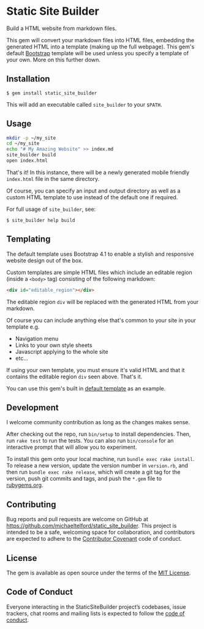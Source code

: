 # Static Site Builder

Build a HTML website from markdown files.

This gem will convert your markdown files into HTML files, embedding the generated HTML into a template (making up the full webpage). This gem's default [Bootstrap](https://getbootstrap.com/) template will be used unless you specify a template of your own. More on this further down. 

## Installation

    $ gem install static_site_builder

This will add an executable called `site_builder` to your `$PATH`.

## Usage

```sh
mkdir -p ~/my_site
cd ~/my_site
echo "# My Amazing Website" >> index.md
site_builder build
open index.html
```

That's it! In this instance, there will be a newly generated mobile friendly `index.html` file in the same directory. 

Of course, you can specify an input and output directory as well as a custom HTML template to use instead of the default one if required. 

For full usage of `site_builder`, see:

    $ site_builder help build

## Templating

The default template uses Bootstrap 4.1 to enable a stylish and responsive website design out of the box. 

Custom templates are simple HTML files which include an editable region (inside a `<body>` tag) consisting of the following markdown:

```html
<div id="editable_region"></div>
```

The editable region `div` will be replaced with the generated HTML from your markdown.

Of course you can include anything else that's common to your site in your template e.g. 

- Navigation menu
- Links to your own style sheets
- Javascript applying to the whole site
- etc...

If using your own template, you must ensure it's valid HTML and that it contains the editable region `div` seen above. That's it.

You can use this gem's built in [default template](https://github.com/michaeltelford/static_site_builder/blob/master/templates/default_template.html) as an example. 

## Development

I welcome community contribution as long as the changes makes sense.

After checking out the repo, run `bin/setup` to install dependencies. Then, run `rake test` to run the tests. You can also run `bin/console` for an interactive prompt that will allow you to experiment.

To install this gem onto your local machine, run `bundle exec rake install`. To release a new version, update the version number in `version.rb`, and then run `bundle exec rake release`, which will create a git tag for the version, push git commits and tags, and push the `*.gem` file to [rubygems.org](https://rubygems.org).

## Contributing

Bug reports and pull requests are welcome on GitHub at https://github.com/michaeltelford/static_site_builder. This project is intended to be a safe, welcoming space for collaboration, and contributors are expected to adhere to the [Contributor Covenant](http://contributor-covenant.org) code of conduct.

## License

The gem is available as open source under the terms of the [MIT License](https://github.com/michaeltelford/static_site_builder/blob/master/LICENSE.txt).

## Code of Conduct

Everyone interacting in the StaticSiteBuilder project’s codebases, issue trackers, chat rooms and mailing lists is expected to follow the [code of conduct](https://github.com/michaeltelford/static_site_builder/blob/master/CODE_OF_CONDUCT.md).
